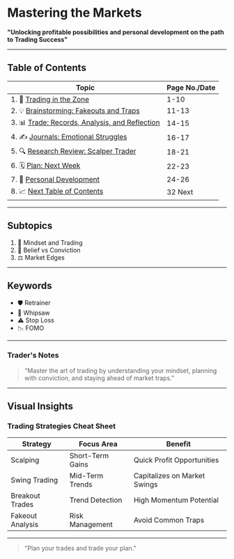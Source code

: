# Mastering the Markets  

**"Unlocking profitable possibilities and personal development on the path to Trading Success"**  

---  

## Table of Contents  

| **Topic**                                | **Page No./Date** |
|------------------------------------------|-------------------|  
| 1. 📘 [Trading in the Zone](1.%20Trading%20in%20the%20Zone.md)                 | 1-10              |  
| 2. 💡 [Brainstorming: Fakeouts and Traps](2.%20Brainstorming%20Breakout%20Failed.md)    | 11-13             |  
| 3. 📊 [Trade: Records, Analysis, and Reflection](3.%20Trade%20Records,%20Analysis%20&%20Reflection.md) | 14-15      |  
| 4. ✍️ [Journals: Emotional Struggles](4.%20Journal%20Emotional%20Struggles%20in%20Trading.md)        | 16-17             |  
| 5. 🔍 [Research Review: Scalper Trader](5.%20Why%20I%20chose%20to%20Become%20a%20scalper%20trader%20in%20forex.md)      | 18-21             |  
| 6. 🗓️ [Plan: Next Week](../Chapter%202/0.%20Table%20of%20Contents.md)                      | 22-23             |  
| 7. 🌟 [Personal Development](7.%20Personal%20Development.md)                 | 24-26             |  
| 8. 📈 [Next Table of Contents](../Chapter%202/0.%20Table%20of%20Contents.md)               | 32 Next           |  

---  

## Subtopics  

1. 🧠 Mindset and Trading  
2. 🎯 Belief vs Conviction  
3. ⚖️ Market Edges  

---  

## Keywords  

- 🛡️ Retrainer  
- 🔄 Whipsaw  
- ⚠️ Stop Loss  
- 📉 FOMO  

---  

### Trader's Notes  

> "Master the art of trading by understanding your mindset, planning with conviction, and staying ahead of market traps."  

---  

## Visual Insights  

### Trading Strategies Cheat Sheet  

| **Strategy**          | **Focus Area**    | **Benefit**                  |  
|------------------------|-------------------|------------------------------|  
| Scalping               | Short-Term Gains | Quick Profit Opportunities   |  
| Swing Trading          | Mid-Term Trends  | Capitalizes on Market Swings |  
| Breakout Trades        | Trend Detection  | High Momentum Potential      |  
| Fakeout Analysis       | Risk Management  | Avoid Common Traps           |  

---  

> "Plan your trades and trade your plan."  
